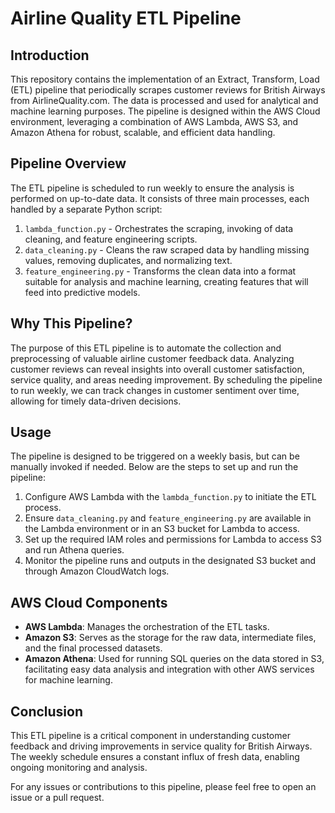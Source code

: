 # Airline Quality ETL Pipeline

## Introduction

This repository contains the implementation of an Extract, Transform, Load (ETL) pipeline that periodically scrapes customer reviews for British Airways from AirlineQuality.com. The data is processed and used for analytical and machine learning purposes. The pipeline is designed within the AWS Cloud environment, leveraging a combination of AWS Lambda, AWS S3, and Amazon Athena for robust, scalable, and efficient data handling.

## Pipeline Overview

The ETL pipeline is scheduled to run weekly to ensure the analysis is performed on up-to-date data. It consists of three main processes, each handled by a separate Python script:

1. `lambda_function.py` - Orchestrates the scraping, invoking of data cleaning, and feature engineering scripts.
2. `data_cleaning.py` - Cleans the raw scraped data by handling missing values, removing duplicates, and normalizing text.
3. `feature_engineering.py` - Transforms the clean data into a format suitable for analysis and machine learning, creating features that will feed into predictive models.

## Why This Pipeline?

The purpose of this ETL pipeline is to automate the collection and preprocessing of valuable airline customer feedback data. Analyzing customer reviews can reveal insights into overall customer satisfaction, service quality, and areas needing improvement. By scheduling the pipeline to run weekly, we can track changes in customer sentiment over time, allowing for timely data-driven decisions.

## Usage

The pipeline is designed to be triggered on a weekly basis, but can be manually invoked if needed. Below are the steps to set up and run the pipeline:

1. Configure AWS Lambda with the `lambda_function.py` to initiate the ETL process.
2. Ensure `data_cleaning.py` and `feature_engineering.py` are available in the Lambda environment or in an S3 bucket for Lambda to access.
3. Set up the required IAM roles and permissions for Lambda to access S3 and run Athena queries.
4. Monitor the pipeline runs and outputs in the designated S3 bucket and through Amazon CloudWatch logs.

## AWS Cloud Components

- **AWS Lambda**: Manages the orchestration of the ETL tasks.
- **Amazon S3**: Serves as the storage for the raw data, intermediate files, and the final processed datasets.
- **Amazon Athena**: Used for running SQL queries on the data stored in S3, facilitating easy data analysis and integration with other AWS services for machine learning.

## Conclusion

This ETL pipeline is a critical component in understanding customer feedback and driving improvements in service quality for British Airways. The weekly schedule ensures a constant influx of fresh data, enabling ongoing monitoring and analysis.

For any issues or contributions to this pipeline, please feel free to open an issue or a pull request.

